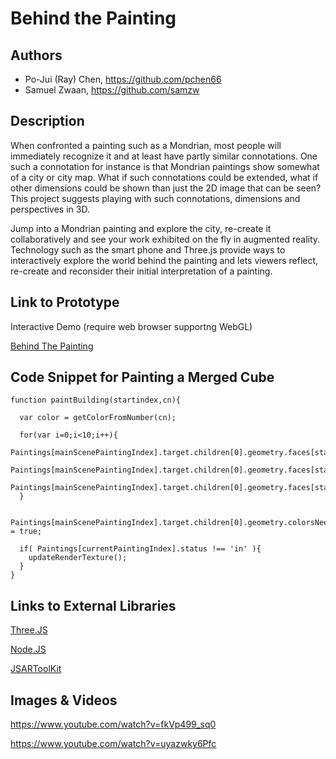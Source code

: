 # Behind the Painting

## Authors
- Po-Jui (Ray) Chen, https://github.com/pchen66
- Samuel Zwaan, https://github.com/samzw

## Description

When confronted a painting such as a Mondrian, most people will immediately recognize it and at least have partly similar connotations. One such a connotation for instance is that Mondrian paintings show somewhat of a city or city map. What if such connotations could be extended, what if other dimensions could be shown than just the 2D image that can be seen? This project suggests playing with such connotations, dimensions and perspectives in 3D.

Jump into a Mondrian painting and explore the city, re-create it collaboratively and see your work exhibited on the fly in augmented reality. Technology such as the smart phone and Three.js provide ways to interactively explore the world behind the painting and lets viewers reflect, re-create and reconsider their initial interpretation of a painting.


## Link to Prototype
Interactive Demo (require web browser supportng WebGL)

[Behind The Painting](http://devart-pojuichen.rhcloud.com "Behind The Painting")

## Code Snippet for Painting a Merged Cube

```
function paintBuilding(startindex,cn){
			
  var color = getColorFromNumber(cn);
  
  for(var i=0;i<10;i++){
    Paintings[mainScenePaintingIndex].target.children[0].geometry.faces[startindex+i].vertexColors[0].setHex(color);
    Paintings[mainScenePaintingIndex].target.children[0].geometry.faces[startindex+i].vertexColors[1].setHex(color);
    Paintings[mainScenePaintingIndex].target.children[0].geometry.faces[startindex+i].vertexColors[2].setHex(color);
  }
  
  Paintings[mainScenePaintingIndex].target.children[0].geometry.colorsNeedUpdate = true;
  
  if( Paintings[currentPaintingIndex].status !== 'in' ){
  	updateRenderTexture();
  }
}
```
## Links to External Libraries

[Three.JS](https://github.com/mrdoob/three.js/ "Three.JS")

[Node.JS](http://nodejs.org/ "Node.JS")

[JSARToolKit](https://github.com/kig/JSARToolKit "JSARToolKit")

## Images & Videos

https://www.youtube.com/watch?v=fkVp499_sq0

https://www.youtube.com/watch?v=uyazwky6Pfc
